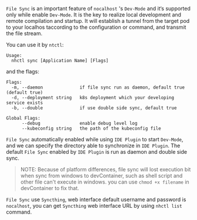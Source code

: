 `File Sync` is an important feature of `nocalhost` 's `Dev-Mode` and it‘s supported only while enable `Dev-Mode`. It is the key to realize local development and remote compilation and startup. It will establish a tunnel from the target pod to your localhos taccording to the configuration or command, and transmit the file stream.


You can use it by `ntctl`:

```
Usage:
  nhctl sync [Application Name] [Flags]
```



and the flags:

```
Flags:
  -m, --daemon              if file sync run as daemon, default true (default true)
  -d, --deployment string   k8s deployment which your developing service exists
  -b, --double              if use double side sync, default true
  
Global Flags:
      --debug               enable debug level log
      --kubeconfig string   the path of the kubeconfig file
```



`File Sync` automatically enabled while using `IDE Plugin` to start `Dev-Mode`, and we can specify the directory able to synchronize in `IDE Plugin`. The default `File Sync` enabled by `IDE Plugin` is run as daemon and double side sync.


> NOTE: Because of platform differences, file sync will lost execution bit when sync from windows to devContainer, such as shell script and other file can't execute in windows. you can use `chmod +x filename` in devContainer to fix that.

`File Sync` use `Syncthing`, web interface default username and password is `nocalhost`, you can get `Syncthing` web interface URL by using `nhctl list` command.